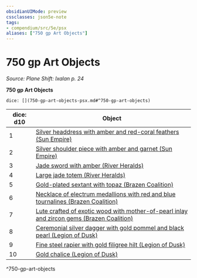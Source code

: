 ```yaml
---
obsidianUIMode: preview
cssclasses: json5e-note
tags:
- compendium/src/5e/psx
aliases: ["750 gp Art Objects"]
---
```

# 750 gp Art Objects
*Source: Plane Shift: Ixalan p. 24* 

**750 gp Art Objects**

`dice: [](750-gp-art-objects-psx.md#^750-gp-art-objects)`

| dice: d10 | Object |
|-----------|--------|
| 1 | [Silver headdress with amber and red-coral feathers (Sun Empire)](/Systems/5e/items/silver-headdress-with-amber-and-red-coral-feathers-sun-empire-psx.md) |
| 2 | [Silver shoulder piece with amber and garnet (Sun Empire)](/Systems/5e/items/silver-shoulder-piece-with-amber-and-garnet-sun-empire-psx.md) |
| 3 | [Jade sword with amber (River Heralds)](/Systems/5e/items/jade-sword-with-amber-river-heralds-psx.md) |
| 4 | [Large jade totem (River Heralds)](/Systems/5e/items/large-jade-totem-river-heralds-psx.md) |
| 5 | [Gold-plated sextant with topaz (Brazen Coalition)](/Systems/5e/items/gold-plated-sextant-with-topaz-brazen-coalition-psx.md) |
| 6 | [Necklace of electrum medallions with red and blue tournalines (Brazen Coalition)](/Systems/5e/items/necklace-of-electrum-medallions-with-red-and-blue-tournalines-brazen-coalition-psx.md) |
| 7 | [Lute crafted of exotic wood with mother-of-pearl inlay and zircon gems (Brazen Coalition)](/Systems/5e/items/lute-crafted-of-exotic-wood-with-mother-of-pearl-inlay-and-zircon-gems-brazen-coalition-psx.md) |
| 8 | [Ceremonial silver dagger with gold pommel and black pearl (Legion of Dusk)](/Systems/5e/items/ceremonial-silver-dagger-with-gold-pommel-and-black-pearl-legion-of-dusk-psx.md) |
| 9 | [Fine steel rapier with gold filigree hilt (Legion of Dusk)](/Systems/5e/items/fine-steel-rapier-with-gold-filigree-hilt-legion-of-dusk-psx.md) |
| 10 | [Gold chalice (Legion of Dusk)](/Systems/5e/items/gold-chalice-legion-of-dusk-psx.md) |
^750-gp-art-objects